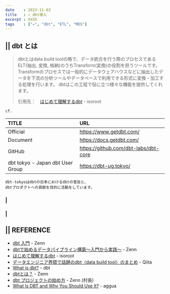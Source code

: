 ```yaml
---
date    : 2023-11-03
title   : ✴️ dbt導入
excerpt : XXXX
tags    : ["✴️", "dbt", "ETL", "MDS"]
---
```


## || dbt とは
> dbtとはdata build toolの略で、データ統合を行う際のプロセスであるELT(抽出, 変換, 格納)のうちTransform(変換)の役割を担うツールです。Transformのプロセスでは一般的にデータウェアハウスなどに抽出したデータを下流の分析ツールやデータベースで利用できる形式に変換・加工する処理を行います。
dbtはこの工程で役に立つ様々な機能を提供してくれます。
> 
> 引用先：　[はじめて理解するdbt](https://www.isoroot.jp/blog/6054/) - isoroot 

`cf. `

|TITLE|URL|
|:-|:-|
|Official|https://www.getdbt.com/|
|Document|https://docs.getdbt.com/|
|GitHub|https://github.com/dbt-labs/dbt-core|
|dbt tokyo - Japan dbt User Group|https://dbt-ug.tokyo/|

    dbt-tokyoはdbtの日本におけるdbtの普及と、
    dbtプロダクトへの貢献を目的に活動をしています。


### |

### | 


## || REFERENCE
- [dbt 入門](https://zenn.dev/foursue/books/31456a86de5bb4) - Zenn
- [dbtで始めるデータパイプライン構築〜入門から実践〜](https://zenn.dev/dbt_tokyo/books/537de43829f3a0) - Zenn
- [はじめて理解するdbt](https://www.isoroot.jp/blog/6054/) - isoroot
- [データエンジニア界隈で話題のdbt（data build tool）のまとめ](https://qiita.com/manabian/items/67af7e4476d436aded77) - Qiita
- [What is dbt?](https://docs.getdbt.com/docs/introduction) - dbt
- [dbtとは？](https://zenn.dev/dbt_tokyo/books/537de43829f3a0/viewer/what_dbt) - Zenn
- [dbt プロジェクトの始め方](https://zenn.dev/foursue/books/31456a86de5bb4/viewer/04bca4) - Zenn (村長)
- [What Is DBT and Why You Should Use It?](https://www.aggua.io/blog/what-is-dbt-why-use-it) - aggua
